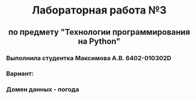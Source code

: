 <h1 style="text-align: center; ">Лабораторная работа №3</h1>
<h2 style="text-align: center; ">по предмету "Технологии программирования на Python"</h2>
<h3>Выполнила студентка Максимова А.В. 6402-010302D</h3>
<h3>Вариант:</h3>
<h3>Домен данных - погода</h3>